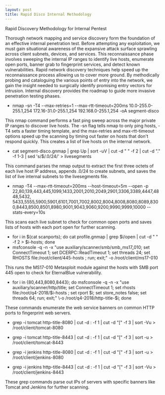 ```yaml
---
layout: post
title: Rapid Disco Internal Methodology
---
```


Rapid Discovery Methodology for Internal Pentest

Thorough network mapping and service discovery form the foundation of an effective internal penetration test. Before attempting any exploitation, we must gain situational awareness of the expansive attack surface sprawling across client subnets, devices, and services. This reconnaissance phase involves sweeping the internal IP ranges to identify live hosts, enumerate open ports, banner grab to fingerprint services, and detect known vulnerabilities. Rapid network discovery techniques help speed up the reconnaissance process allowing us to cover more ground. By methodically probing and cataloguing the various points of entry into the network, we gain the insight needed to surgically identify promising entry vectors for intrusion. Internal discovery provides the roadmap to guide more invasive penetration testing phases.

- nmap \-sn \-T4 \-\-max\-retries=1 \-\-max\-rtt\-timeout=200ms 10.0\-255.0\-255.1,254 172.16\-31.0\-255.1,254 192.168.0\-255.1,254 \-oA segment\-disco

This nmap command performs a fast ping sweep across the major private IP ranges to discover live hosts. The -sn flag tells nmap to only ping hosts, -T4 sets a faster timing template, and the max-retries and max-rtt-timeout options speed up the scanning by timing out faster on hosts that don't respond quickly. This creates a list of live hosts on the internal network.

- cat segment\-disco.gnmap \| grep Up \| sort \-uV \| cut \-d " " \-f 2 \| cut \-d "." \-f 1-3 \| sed 's/$/.0\/24/' \> livesegments

This command parses the nmap output to extract the first three octets of each live host IP address, appends .0/24 to create subnets, and saves the list of live internal subnets to the livesegments file.

- nmap \-T4 \-\-max\-rtt\-timeout=200ms \-\-host\-timeout=5m \-\-open \-p 22,80,139,443,445,1099,1433,2001,2010,2049,2901,3306,3389,4447,4848,5432,
5433,5555,5900,5901,6101,7001,7002,8002,8004,8008,8080,8089,8300,8443,8500,8501,8980,9001,9043,9060,9200,9990,9999,10000 \-\-stats\-every=10s

This scans each live subnet to check for common open ports and saves lists of hosts with each port open for further scanning.

- for i in $(cat scanports); do cat profile.gnmap \| grep $i/open \| cut \-d " " \-f 2 > $i-hosts; done
- msfconsole \-q \-n \-x "use auxiliary/scanner/smb/smb_ms17_010; set ConnectTimeout 1; set DCERPC::ReadTimeout 1; set threads 24; set RHOSTS file:/root/client/445-hosts ; run; exit;" \-o /root/client/ms17-010

This runs the MS17-010 Metasploit module against the hosts with SMB port 445 open to check for EternalBlue vulnerability.

- for i in {80,443,8080,8443}; do msfconsole \-q \-n \-x "use auxiliary/scanner/http/title; set ConnectTimeout 1; set rhosts file:/root/q4-2018/$i-hosts ; set rport $i; set store_notes false; set threads 64; run; exit;" \-o /root/q4-2018/http-title-$i; done

These commands enumerate the web service banners on common HTTP ports to fingerprint web servers.

- grep \-i tomcat http\-title\-8080 \| cut \-d : \-f 1 \| cut \-d "[" \-f 3 \| sort \-Vu > /root/client/tomcat\-8080
- grep \-i tomcat http\-title\-8443 \| cut \-d : \-f 1 \| cut \-d "[" \-f 3 \| sort \-u > /root/client/tomcat\-8443

- grep \-i jenkins http\-title\-8080 \| cut \-d : \-f 1 \| cut \-d "[" \-f 3 \| sort \-u > /root/client/jenkins\-8080
- grep \-i jenkins http\-title\-8443 \| cut \-d : \-f 1 \| cut \-d "[" \-f 3 \| sort \-Vu > /root/client/jenkins\-8443

These grep commands parse out IPs of servers with specific banners like Tomcat and Jenkins for further scanning.